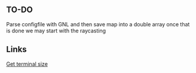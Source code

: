 ## TO-DO

Parse configfile with GNL and then save map into a double array once that is done we may start with the raycasting

## Links
[Get terminal size](https://stackoverflow.com/questions/263890/how-do-i-find-the-width-height-of-a-terminal-window#:~:text=echo%20%2De%20%22lines%5Cncols%22%7Ctput%20%2DS)
